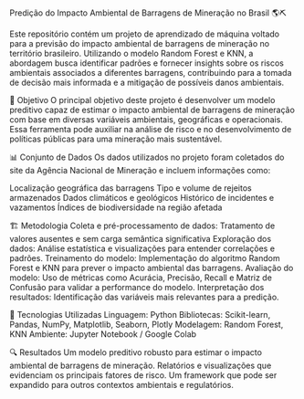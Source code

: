 Predição do Impacto Ambiental de Barragens de Mineração no Brasil 🌎⛏️

Este repositório contém um projeto de aprendizado de máquina voltado para a previsão do impacto ambiental de barragens de mineração no território brasileiro. Utilizando o modelo Random Forest e KNN, a abordagem busca identificar padrões e fornecer insights sobre os riscos ambientais associados a diferentes barragens, contribuindo para a tomada de decisão mais informada e a mitigação de possíveis danos ambientais.

📌 Objetivo
O principal objetivo deste projeto é desenvolver um modelo preditivo capaz de estimar o impacto ambiental de barragens de mineração com base em diversas variáveis ambientais, geográficas e operacionais. Essa ferramenta pode auxiliar na análise de risco e no desenvolvimento de políticas públicas para uma mineração mais sustentável.

📊 Conjunto de Dados
Os dados utilizados no projeto foram coletados do site da Agência Nacional de Mineração e incluem informações como:

Localização geográfica das barragens
Tipo e volume de rejeitos armazenados
Dados climáticos e geológicos
Histórico de incidentes e vazamentos
Índices de biodiversidade na região afetada


🏗️ Metodologia
Coleta e pré-processamento de dados: Tratamento de valores ausentes e sem carga semântica significativa
Exploração dos dados: Análise estatística e visualizações para entender correlações e padrões.
Treinamento do modelo: Implementação do algoritmo Random Forest e KNN para prever o impacto ambiental das barragens.
Avaliação do modelo: Uso de métricas como Acurácia, Precisão, Recall e Matriz de Confusão para validar a performance do modelo.
Interpretação dos resultados: Identificação das variáveis mais relevantes para a predição.

🚀 Tecnologias Utilizadas
Linguagem: Python
Bibliotecas: Scikit-learn, Pandas, NumPy, Matplotlib, Seaborn, Plotly
Modelagem: Random Forest, KNN
Ambiente: Jupyter Notebook / Google Colab

🔍 Resultados 
Um modelo preditivo robusto para estimar o impacto ambiental de barragens de mineração.
Relatórios e visualizações que evidenciam os principais fatores de risco.
Um framework que pode ser expandido para outros contextos ambientais e regulatórios.
